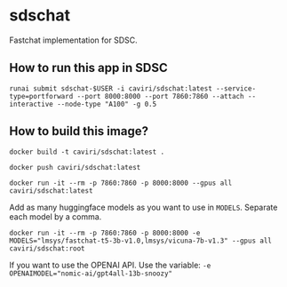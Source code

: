 # sdschat

Fastchat implementation for SDSC. 

## How to run this app in SDSC

```
runai submit sdschat-$USER -i caviri/sdschat:latest --service-type=portforward --port 8000:8000 --port 7860:7860 --attach --interactive --node-type "A100" -g 0.5
```

## How to build this image?

```
docker build -t caviri/sdschat:latest . 
```

```
docker push caviri/sdschat:latest
```

```
docker run -it --rm -p 7860:7860 -p 8000:8000 --gpus all caviri/sdschat:latest 
```

Add as many huggingface models as you want to use in `MODELS`. Separate each model by a comma. 

```
docker run -it --rm -p 7860:7860 -p 8000:8000 -e MODELS="lmsys/fastchat-t5-3b-v1.0,lmsys/vicuna-7b-v1.3" --gpus all caviri/sdschat:root 
```

If you want to use the OPENAI API. Use the variable: `-e OPENAIMODEL="nomic-ai/gpt4all-13b-snoozy"` 
